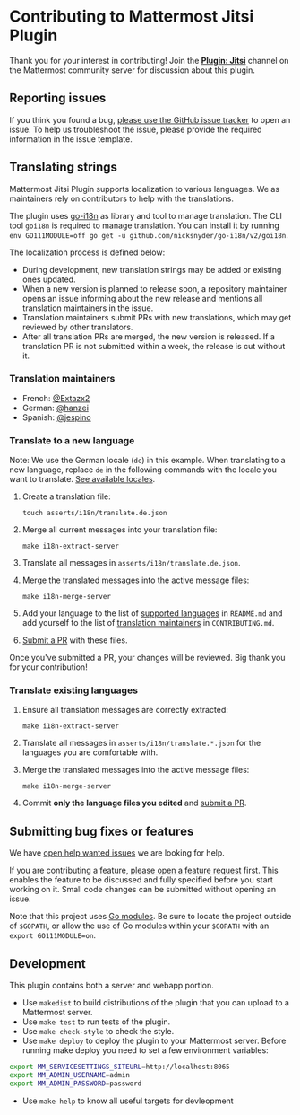 # Contributing to Mattermost Jitsi Plugin

Thank you for your interest in contributing! Join the [**Plugin: Jitsi**](https://community-daily.mattermost.com/core/channels/plugin-jitsi) channel on the Mattermost community server for discussion about this plugin.

## Reporting issues

If you think you found a bug, [please use the GitHub issue tracker](https://github.com/mattermost/mattermost-plugin-jitsi/issues/new?template=issue.md) to open an issue. To help us troubleshoot the issue, please provide the required information in the issue template.

## Translating strings

Mattermost Jitsi Plugin supports localization to various languages. We as maintainers rely on contributors to help with the translations.

The plugin uses [go-i18n](https://github.com/nicksnyder/go-i18n) as library and tool to manage translation. The CLI tool `goi18n` is required to manage translation. You can install it by running `env GO111MODULE=off go get -u github.com/nicksnyder/go-i18n/v2/goi18n`.

The localization process is defined below:
- During development, new translation strings may be added or existing ones updated.
- When a new version is planned to release soon, a repository maintainer opens an issue informing about the new release and mentions all translation maintainers in the issue.
- Translation maintainers submit PRs with new translations, which may get reviewed by other translators.
- After all translation PRs are merged, the new version is released. If a translation PR is not submitted within a week, the release is cut without it.

### Translation maintainers

- French: [@Extazx2](https://github.com/Extazx2)
- German: [@hanzei](https://github.com/hanzei)
- Spanish: [@jespino](https://github.com/jespino)

### Translate to a new language

Note: We use the German locale (`de`) in this example. When translating to a new language, replace `de` in the following commands with the locale you want to translate. [See available locales](https://github.com/mattermost/mattermost-server/tree/master/i18n).

1. Create a translation file:

   `touch asserts/i18n/translate.de.json`

2. Merge all current messages into your translation file:

   `make i18n-extract-server`

3. Translate all messages in `asserts/i18n/translate.de.json`.

4. Merge the translated messages into the active message files:

   `make i18n-merge-server`

5. Add your language to the list of [supported languages](https://github.com/mattermost/mattermost-plugin-jitsi#localization) in `README.md` and add yourself to the list of [translation maintainers](#translation-maintainers) in `CONTRIBUTING.md`.

6. [Submit a PR](https://github.com/mattermost/mattermost-plugin-jitsi/compare) with these files.

Once you've submitted a PR, your changes will be reviewed. Big thank you for your contribution!

### Translate existing languages

1. Ensure all translation messages are correctly extracted:

   `make i18n-extract-server`

2. Translate all messages in `asserts/i18n/translate.*.json` for the languages you are comfortable with.

3. Merge the translated messages into the active message files:

   `make i18n-merge-server`

4. Commit **only the language files you edited** and [submit a PR](https://github.com/mattermost/mattermost-plugin-jitsi/compare).

## Submitting bug fixes or features

We have [open help wanted issues](https://github.com/mattermost/mattermost-plugin-jitsi/issues?q=is%3Aissue+is%3Aopen+sort%3Aupdated-desc+label%3A%22Help+Wanted%22) we are looking for help.

If you are contributing a feature, [please open a feature request](https://github.com/mattermost/mattermost-plugin-jitsi/issues/new?template=issue.md) first. This enables the feature to be discussed and fully specified before you start working on it. Small code changes can be submitted without opening an issue.

Note that this project uses [Go modules](https://github.com/golang/go/wiki/Modules). Be sure to locate the project outside of `$GOPATH`, or allow the use of Go modules within your `$GOPATH` with an `export GO111MODULE=on`.

## Development

This plugin contains both a server and webapp portion.

* Use `makedist` to build distributions of the plugin that you can upload to a Mattermost server.
* Use `make test` to run tests of the plugin.
* Use `make check-style` to check the style.
* Use `make deploy` to deploy the plugin to your Mattermost server. Before running make deploy you need to set a few environment variables:

```sh
export MM_SERVICESETTINGS_SITEURL=http://localhost:8065
export MM_ADMIN_USERNAME=admin
export MM_ADMIN_PASSWORD=password
```

* Use `make help` to know all useful targets for devleopment
